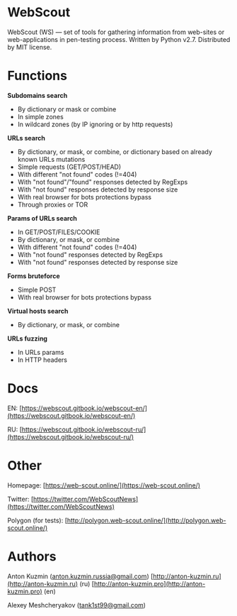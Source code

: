 # WebScout
WebScout (WS) — set of tools for gathering information from web-sites or web-applications in pen-testing process. 
Written by Python v2.7. Distributed by MIT license.

# Functions
**Subdomains search** 
* By dictionary or mask or combine
* In simple zones
* In wildcard zones (by IP ignoring or by http requests)

**URLs search**
* By dictionary, or mask, or combine, or dictionary based on already known URLs mutations
* Simple requests (GET/POST/HEAD)
* With different "not found" codes (!=404)
* With "not found"/"found" responses detected by RegExps
* With "not found" responses detected by response size
* With real browser for bots protections bypass 
* Through proxies or TOR

**Params of URLs search**
* In GET/POST/FILES/COOKIE
* By dictionary, or mask, or combine
* With different "not found" codes (!=404)
* With "not found" responses detected by RegExps
* With "not found" responses detected by response size

**Forms bruteforce**
* Simple POST
* With real browser for bots protections bypass

**Virtual hosts search**
* By dictionary, or mask, or combine

**URLs fuzzing**
* In URLs params
* In HTTP headers 

# Docs
EN: [https://webscout.gitbook.io/webscout-en/](https://webscout.gitbook.io/webscout-en/)

RU: [https://webscout.gitbook.io/webscout-ru/](https://webscout.gitbook.io/webscout-ru/)

# Other
Homepage: [https://web-scout.online/](https://web-scout.online/)

Twitter: [https://twitter.com/WebScoutNews](https://twitter.com/WebScoutNews)

Polygon (for tests): [http://polygon.web-scout.online/](http://polygon.web-scout.online/) 

# Authors
Anton Kuzmin (anton.kuzmin.russia@gmail.com) [http://anton-kuzmin.ru](http://anton-kuzmin.ru) (ru) [http://anton-kuzmin.pro](http://anton-kuzmin.pro) (en)

Alexey Meshcheryakov (tank1st99@gmail.com)

